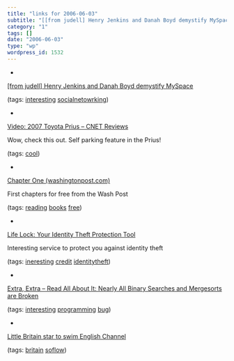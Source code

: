 ```yaml
---
title: "links for 2006-06-03"
subtitle: "[[from judell] Henry Jenkins and Danah Boyd demystify MySpace](http://www.danah.org/papers/MySpaceDO..."
category: "1"
tags: []
date: "2006-06-03"
type: "wp"
wordpress_id: 1532
---
```

- 
[[from judell] Henry Jenkins and Danah Boyd demystify MySpace](http://www.danah.org/papers/MySpaceDOPA.html)

(tags: [interesting](http://del.icio.us/pitosalas/interesting) [socialnetowrking](http://del.icio.us/pitosalas/socialnetowrking))

- 
[Video: 2007 Toyota Prius – CNET Reviews](http://reviews.cnet.com/4660-11443_7-6459267.html?tag=txt)

Wow, check this out. Self parking feature in the Prius!

(tags: [cool](http://del.icio.us/pitosalas/cool))

- 
[Chapter One (washingtonpost.com)](http://www.washingtonpost.com/wp-srv/style/books/chapterone.htm)

First chapters for free from the Wash Post

(tags: [reading](http://del.icio.us/pitosalas/reading) [books](http://del.icio.us/pitosalas/books) [free](http://del.icio.us/pitosalas/free))

- 
[Life Lock: Your Identity Theft Protection Tool](http://welcome.lifelock.com/what.php)

Interesting service to protect you against identity theft

(tags: [ineresting](http://del.icio.us/pitosalas/ineresting) [credit](http://del.icio.us/pitosalas/credit) [identitytheft](http://del.icio.us/pitosalas/identitytheft))

- 
[Extra, Extra – Read All About It: Nearly All Binary Searches and Mergesorts are Broken](http://googleresearch.blogspot.com/2006/06/extra-extra-read-all-about-it-nearly.html)

(tags: [interesting](http://del.icio.us/pitosalas/interesting) [programming](http://del.icio.us/pitosalas/programming) [bug](http://del.icio.us/pitosalas/bug))

- 
[Little Britain star to swim English Channel](http://feeds.tvsquad.com/weblogsinc/tvsquad?m=554)

(tags: [britain](http://del.icio.us/pitosalas/britain) [soflow](http://del.icio.us/pitosalas/soflow))